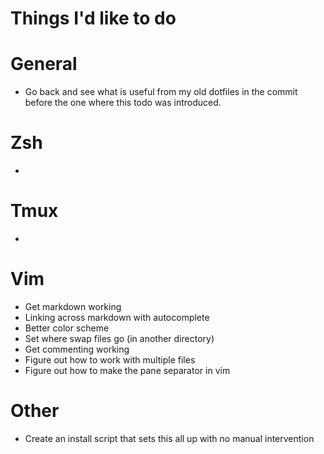 # Things I'd like to do

# General

  - Go back and see what is useful from my old dotfiles in the commit before
    the one where this todo was introduced.
# Zsh

  - 

# Tmux

  - 

# Vim

  - Get markdown working
  - Linking across markdown with autocomplete
  - Better color scheme
  - Set where swap files go (in another directory)
  - Get commenting working
  - Figure out how to work with multiple files
  - Figure out how to make the pane separator in vim 

# Other

  - Create an install script that sets this all up with no manual intervention
